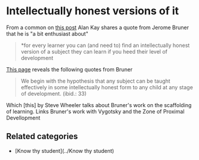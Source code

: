 # Intellectually honest versions of it

From a common on [this post](https://computinged.wordpress.com/2019/01/21/standards-are-limiting-and-long-lasting-alan-kay-was-right/) Alan Kay shares a quote from Jerome Bruner that he is "a bit enthusiast about"

> *for every learner you can (and need to) find an intellectually honest version of a subject they can learn if you heed their level of development

[This page](http://infed.org/mobi/jerome-bruner-and-the-process-of-education/) reveals the following quotes from Bruner

> We begin with the hypothesis that any subject can be taught effectively in some intellectually honest form to any child at any stage of development. (ibid.: 33)

Which [this] by Steve Wheeler talks about Bruner's work on the scaffolding of learning. Links Bruner's work with Vygotsky and the Zone of Proximal Devellopment

## Related categories

- [Know thy student](../Know thy student)
